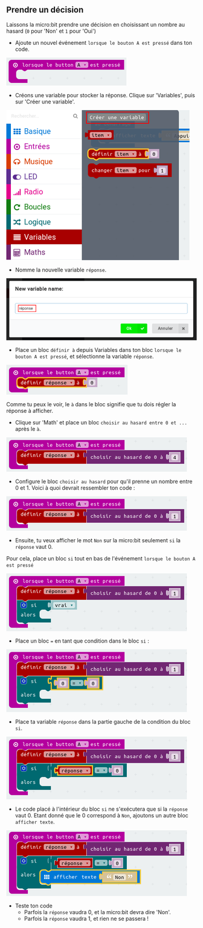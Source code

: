 ## Prendre un décision

Laissons la micro:bit prendre une décision en choisissant un nombre au hasard (`0` pour 'Non' et `1` pour 'Oui')

+ Ajoute un nouvel événement `lorsque le bouton A est pressé` dans ton code.

![screenshot](images/fortune-on-a-pressed.png)

+ Créons une variable pour stocker la réponse.
  Clique sur 'Variables', puis sur 'Créer une variable'.

![screenshot](images/fortune-variables.png)

+ Nomme la nouvelle variable `réponse`.

![screenshot](images/fortune-answer.png)

+ Place un bloc `définir à` depuis Variables dans ton bloc `lorsque le bouton A est pressé`,
  et sélectionne la variable `réponse`.

![screenshot](images/fortune-set.png)

Comme tu peux le voir, le `à` dans le bloc signifie que tu dois régler la réponse à afficher.

+ Clique sur 'Math' et place un bloc `choisir au hasard entre 0 et ...` après le `à`.

![screenshot](images/fortune-random.png)

+ Configure le bloc `choisir au hasard` pour qu'il prenne un nombre entre 0 et 1.
  Voici à quoi devrait ressembler ton code&nbsp;:

![screenshot](images/fortune-random-1.png)

+ Ensuite, tu veux afficher le mot `Non` sur la micro:bit seulement `si` la `réponse` vaut 0.

Pour cela, place un bloc `si` tout en bas de l'événement `lorsque le bouton A est pressé`&nbsp;

![screenshot](images/fortune-if.png)

+ Place un bloc `=` en tant que condition dans le bloc `si`&nbsp;:

![screenshot](images/fortune-equals.png)

+ Place ta variable `réponse` dans la partie gauche de la condition du bloc `si`.

![screenshot](images/fortune-if-finished.png)

+ Le code placé à l'intérieur du bloc `si` ne s'exécutera que si la `réponse` vaut 0.
   Etant donné que le 0 correspond à `Non`, ajoutons un autre bloc `afficher texte`.

![screenshot](images/fortune-no.png)

+ Teste ton code&nbsp;
	+ Parfois la `réponse` vaudra 0, et la micro:bit devra dire 'Non'.
	+ Parfois la `réponse` vaudra 1, et rien ne se passera&nbsp;!
